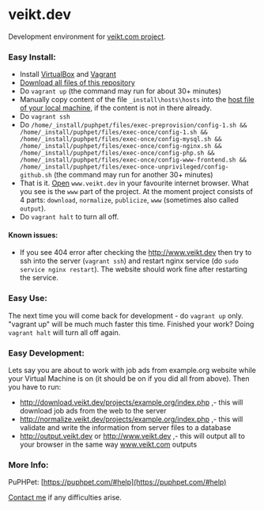 # veikt.dev
Development environment for [veikt.com project](https://github.com/sugalvojau/veikt.com).

### Easy Install:
- Install [VirtualBox](https://www.virtualbox.org/) and [Vagrant](https://www.vagrantup.com/)
- [Download all files of this repository](https://github.com/sugalvojau/veikt.dev/archive/master.zip)
- Do `vagrant up` (the command may run for about 30+ minutes)
- Manually copy content of the file `_install\hosts\hosts` into the [host file of your local machine](https://en.wikipedia.org/wiki/Hosts_(file)), if the content is not in there already.
- Do `vagrant ssh` 
- Do `/home/_install/puphpet/files/exec-preprovision/config-1.sh && /home/_install/puphpet/files/exec-once/config-1.sh && /home/_install/puphpet/files/exec-once/config-mysql.sh && /home/_install/puphpet/files/exec-once/config-nginx.sh && /home/_install/puphpet/files/exec-once/config-php.sh && /home/_install/puphpet/files/exec-once/config-www-frontend.sh && /home/_install/puphpet/files/exec-once-unprivileged/config-github.sh` (the command may run for another 30+ minutes)
- That is it. [Open](http://www.veikt.dev) `www.veikt.dev` in your favourite internet browser. What you see is the `www` part of the project. At the moment project consists of 4 parts: `download`, `normalize`, `publicize`, `www` (sometimes also called `output`).
- Do `vagrant halt` to turn all off.

#### Known issues:
- If you see 404 error after checking the http://www.veikt.dev then try to ssh into the server (`vagrant ssh`) and restart nginx service (do `sudo service nginx restart`). The website should work fine after restarting the service.

  
### Easy Use: 
The next time you will come back for development - do `vagrant up` only. "vagrant up" will be much much faster this time. Finished your work? Doing `vagrant halt` will turn all off again.


### Easy Development:

Lets say you are about to work with job ads from example.org website while your Virtual Machine is on (it should be on if you did all from above). Then you have to run:
- http://download.veikt.dev/projects/example.org/index.php ,- this will download job ads from the web to the server
- http://normalize.veikt.dev/projects/example.org/index.php ,- this will validate and write the information from server files to a database
- http://output.veikt.dev or http://www.veikt.dev ,- this will output all to your browser in the same way www.veikt.com outputs
  
  
### More Info:
PuPHPet: [https://puphpet.com/#help](https://puphpet.com/#help)

[Contact me](http://portfolio.vertyb.es/) if any difficulties arise.




